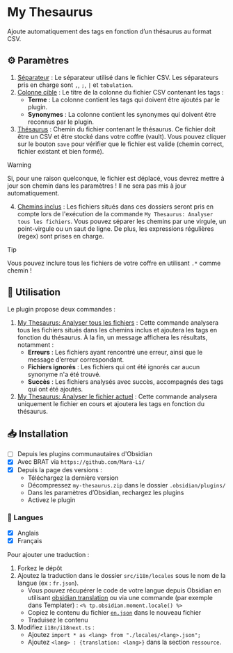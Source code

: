 # My Thesaurus  

Ajoute automatiquement des tags en fonction d’un thésaurus au format CSV.  

## ⚙️ Paramètres  

1. <ins>Séparateur</ins> : Le séparateur utilisé dans le fichier CSV. Les séparateurs pris en charge sont `,`, `;`, `|` et `tabulation`.  
2. <ins>Colonne cible</ins> : Le titre de la colonne du fichier CSV contenant les tags :  
    - **Terme** : La colonne contient les tags qui doivent être ajoutés par le plugin.  
    - **Synonymes** : La colonne contient les synonymes qui doivent être reconnus par le plugin.  
3. <ins>Thésaurus</ins> : Chemin du fichier contenant le thésaurus. Ce fichier doit être un CSV et être stocké dans votre coffre (vault). Vous pouvez cliquer sur le bouton `save` pour vérifier que le fichier est valide (chemin correct, fichier existant et bien formé).  

> [!WARNING]  
> Si, pour une raison quelconque, le fichier est déplacé, vous devrez mettre à jour son chemin dans les paramètres ! Il ne sera pas mis à jour automatiquement.  

4. <ins>Chemins inclus</ins> : Les fichiers situés dans ces dossiers seront pris en compte lors de l'exécution de la commande `My Thesaurus: Analyser tous les fichiers`. Vous pouvez séparer les chemins par une virgule, un point-virgule ou un saut de ligne. De plus, les expressions régulières (regex) sont prises en charge.  

> [!TIP]  
> Vous pouvez inclure tous les fichiers de votre coffre en utilisant `.*` comme chemin !  

## 📝 Utilisation  

Le plugin propose deux commandes :  

1. <ins>My Thesaurus: Analyser tous les fichiers</ins> : Cette commande analysera tous les fichiers situés dans les chemins inclus et ajoutera les tags en fonction du thésaurus. À la fin, un message affichera les résultats, notamment :  
    - **Erreurs** : Les fichiers ayant rencontré une erreur, ainsi que le message d’erreur correspondant.  
    - **Fichiers ignorés** : Les fichiers qui ont été ignorés car aucun synonyme n'a été trouvé.  
    - **Succès** : Les fichiers analysés avec succès, accompagnés des tags qui ont été ajoutés.  
2. <ins>My Thesaurus: Analyser le fichier actuel</ins> : Cette commande analysera uniquement le fichier en cours et ajoutera les tags en fonction du thésaurus.  

## 📥 Installation  

- [ ] Depuis les plugins communautaires d'Obsidian  
- [x] Avec BRAT via `https://github.com/Mara-Li/`  
- [x] Depuis la page des versions :  
    - Téléchargez la dernière version  
    - Décompressez `my-thesaurus.zip` dans le dossier `.obsidian/plugins/`  
    - Dans les paramètres d’Obsidian, rechargez les plugins  
    - Activez le plugin  

### 🎼 Langues  

- [x] Anglais  
- [x] Français  

Pour ajouter une traduction :  
1. Forkez le dépôt  
2. Ajoutez la traduction dans le dossier `src/i18n/locales` sous le nom de la langue (ex : `fr.json`).  
    - Vous pouvez récupérer le code de votre langue depuis Obsidian en utilisant [obsidian translation](https://github.com/obsidianmd/obsidian-translations) ou via une commande (par exemple dans Templater) : `<% tp.obsidian.moment.locale() %>`  
    - Copiez le contenu du fichier [`en.json`](./src/i18n/locales/en.json) dans le nouveau fichier  
    - Traduisez le contenu  
3. Modifiez `i18n/i18next.ts` :  
    - Ajoutez `import * as <lang> from "./locales/<lang>.json";`  
    - Ajoutez `<lang> : {translation: <lang>}` dans la section `ressource`.  
